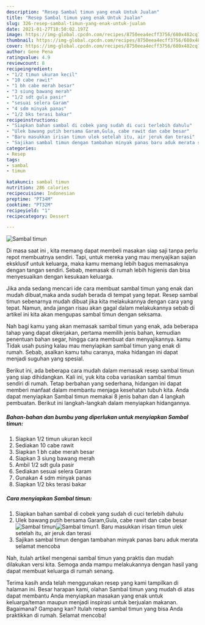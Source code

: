 ```yaml
---
description: "Resep Sambal timun yang enak Untuk Jualan"
title: "Resep Sambal timun yang enak Untuk Jualan"
slug: 326-resep-sambal-timun-yang-enak-untuk-jualan
date: 2021-01-27T18:50:02.197Z
image: https://img-global.cpcdn.com/recipes/8750eea4ecff3756/680x482cq70/sambal-timun-foto-resep-utama.jpg
thumbnail: https://img-global.cpcdn.com/recipes/8750eea4ecff3756/680x482cq70/sambal-timun-foto-resep-utama.jpg
cover: https://img-global.cpcdn.com/recipes/8750eea4ecff3756/680x482cq70/sambal-timun-foto-resep-utama.jpg
author: Gene Pena
ratingvalue: 4.9
reviewcount: 8
recipeingredient:
- "1/2 timun ukuran kecil"
- "10 cabe rawit"
- "1 bh cabe merah besar"
- "3 siung bawang merah"
- "1/2 sdt gula pasir"
- "sesuai selera Garam"
- "4 sdm minyak panas"
- "1/2 bks terasi bakar"
recipeinstructions:
- "Siapkan bahan sambal di cobek yang sudah di cuci terlebih dahulu"
- "Ulek bawang putih bersama Garam,Gula, cabe rawit dan cabe besar"
- "Baru masukkan irisan timun ulek setelah itu, air jeruk dan terasi"
- "Sajikan sambal timun dengan tambahan minyak panas baru aduk merata selamat mencoba"
categories:
- Resep
tags:
- sambal
- timun

katakunci: sambal timun 
nutrition: 286 calories
recipecuisine: Indonesian
preptime: "PT34M"
cooktime: "PT32M"
recipeyield: "1"
recipecategory: Dessert

---
```



![Sambal timun](https://img-global.cpcdn.com/recipes/8750eea4ecff3756/680x482cq70/sambal-timun-foto-resep-utama.jpg)

Di masa  saat ini , kita memang dapat membeli masakan siap saji tanpa perlu repot membuatnya sendiri. Tapi, untuk mereka yang mau menyajikan sajian eksklusif untuk keluarga, maka kamu memang lebih bagus memasaknya dengan tangan sendiri. Sebab, memasak di rumah lebih higienis dan bisa menyesuaikan dengan kesukaan keluarga.

Jika anda sedang mencari ide cara membuat sambal timun yang enak dan mudah dibuat,maka anda sudah berada di tempat yang tepat. Resep sambal timun  sebenarnya mudah dibuat jika kita melakukannya dengan cara yang tepat. Namun, anda jangan risau akan gagal dalam melakukannya 
sebab di artikel ini kita akan mengupas sambal timun dengan seksama.  



Nah bagi kamu yang akan memasak sambal timun yang enak, ada beberapa tahap yang dapat dikerjakan, pertama memilih jenis bahan, kemudian penentuan bahan segar, hingga cara membuat dan menyajikannya. kamu Tidak usah pusing kalau mau menyiapkan sambal timun yang enak di rumah. Sebab, asalkan kamu  tahu caranya, maka hidangan ini dapat menjadi suguhan yang spesial.

Berikut ini, ada beberapa cara mudah dalam memasak resep sambal timun yang siap dihidangkan. Kali ini, yuk kita coba variasikan sambal timun sendiri di rumah. Tetap berbahan yang sederhana, hidangan ini dapat memberi manfaat dalam membantu menjaga kesehatan tubuh kita. Anda dapat menyiapkan Sambal timun memakai 8 jenis bahan dan 4 langkah pembuatan. Berikut ini langkah-langkah dalam menyiapkan hidangannya.

<!--inarticleads1-->

##### Bahan-bahan dan bumbu yang diperlukan untuk menyiapkan Sambal timun:

1. Siapkan 1/2 timun ukuran kecil
1. Sediakan 10 cabe rawit
1. Siapkan 1 bh cabe merah besar
1. Siapkan 3 siung bawang merah
1. Ambil 1/2 sdt gula pasir
1. Sediakan sesuai selera Garam
1. Gunakan 4 sdm minyak panas
1. Siapkan 1/2 bks terasi bakar




<!--inarticleads2-->

##### Cara menyiapkan Sambal timun:

1. Siapkan bahan sambal di cobek yang sudah di cuci terlebih dahulu
1. Ulek bawang putih bersama Garam,Gula, cabe rawit dan cabe besar
<img src="https://img-global.cpcdn.com/steps/4bdc7b6b5bdc087f/160x128cq70/sambal-timun-langkah-memasak-2-foto.jpg" alt="Sambal timun"><img src="https://img-global.cpcdn.com/steps/aa70e1b207072e32/160x128cq70/sambal-timun-langkah-memasak-2-foto.jpg" alt="Sambal timun">1. Baru masukkan irisan timun ulek setelah itu, air jeruk dan terasi
1. Sajikan sambal timun dengan tambahan minyak panas baru aduk merata selamat mencoba




Nah, itulah artikel mengenai  sambal timun  yang praktis dan mudah dilakukan versi kita. Semoga anda mampu melakukannya dengan hasil yang dapat membuat keluarga di rumah senang. 

Terima kasih anda telah menggunakan resep yang kami tampilkan di halaman ini. Besar harapan kami, olahan  Sambal timun yang mudah di atas dapat membantu Anda menyiapkan masakan yang enak untuk keluarga/teman maupun menjadi inspirasi untuk berjualan makanan. Bagaimana? Gampang kan? Itulah resep sambal timun yang bisa Anda praktikkan di rumah. Selamat mencoba!

